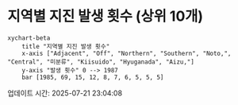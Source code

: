 # 지역별 지진 발생 횟수 (상위 10개)

```mermaid
xychart-beta
    title "지역별 지진 발생 횟수"
    x-axis ["Adjacent", "Off", "Northern", "Southern", "Noto,", "Central", "미분류", "Kiisuido", "Hyuganada", "Aizu,"]
    y-axis "발생 횟수" 0 --> 1987
    bar [1985, 69, 15, 12, 8, 7, 6, 5, 5, 5]
```

업데이트 시간: 2025-07-21 23:04:08
